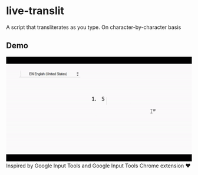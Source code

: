 # live-translit
A script that transliterates as you type. On character-by-character basis
## Demo
![Demo](live-translit-demo.gif)
Inspired by Google Input Tools and Google Input Tools Chrome extension ❤



